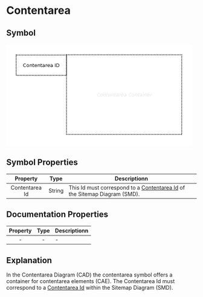 # Contentarea

## Symbol
![image](cad-contentarea.png)

## Symbol Properties

| Property | Type | Descriptionn|
|:----------:|:------:|-------------|
| Contentarea Id | String | This Id must correspond to a [Contentarea Id](../../smd/smd-contentarea/README.md) of the Sitemap Diagram (SMD).

## Documentation Properties
| Property | Type | Descriptionn|
|:----------:|:------:|-------------|
| - | - | - |

## Explanation
In the Contentarea Diagram (CAD) the contentarea symbol offers a container for contentarea elements (CAE). The Contentarea Id must correspond to a [Contentarea Id](../../smd/smd-contentarea/README.md) within the Sitemap Diagram (SMD).